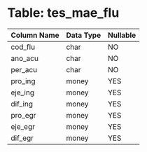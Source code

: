 # Table: tes_mae_flu

| Column Name | Data Type | Nullable |
|-------------|-----------|----------|
| cod_flu | char | NO |
| ano_acu | char | NO |
| per_acu | char | NO |
| pro_ing | money | YES |
| eje_ing | money | YES |
| dif_ing | money | YES |
| pro_egr | money | YES |
| eje_egr | money | YES |
| dif_egr | money | YES |
